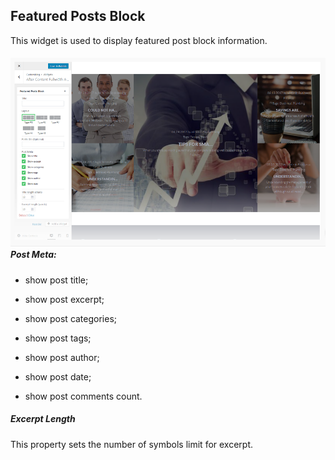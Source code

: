 ## Featured Posts Block

This widget is used to display featured post block information.

##### ![](/assets/78import.png)Post Meta:

* show post title;

* show post excerpt;

* show post categories;

* show post tags;

* show post author;

* show post date;

* show post comments count.

##### Excerpt Length

This property sets the number of symbols limit for excerpt.

